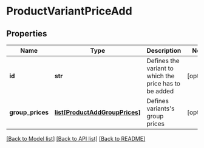 # ProductVariantPriceAdd

## Properties
Name | Type | Description | Notes
------------ | ------------- | ------------- | -------------
**id** | **str** | Defines the variant to which the price has to be added | [optional] 
**group_prices** | [**list[ProductAddGroupPrices]**](ProductAddGroupPrices.md) | Defines variants&#39;s group prices | [optional] 

[[Back to Model list]](../README.md#documentation-for-models) [[Back to API list]](../README.md#documentation-for-api-endpoints) [[Back to README]](../README.md)


